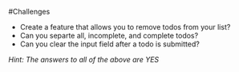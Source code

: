 #Challenges

 - Create a feature that allows you to remove todos from your list? 
 - Can you separte all, incomplete, and complete todos? 
 - Can you clear the input field after a todo is submitted? 
 
 
*Hint: The answers to all of the above are YES*
